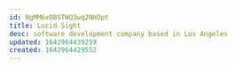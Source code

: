 ```yaml
---
id: NgMM6xOBSTWQ3wq2NHOpt
title: Lucid Sight
desc: software development company based in Los Angeles
updated: 1642964439259
created: 1642964429552
---
```





